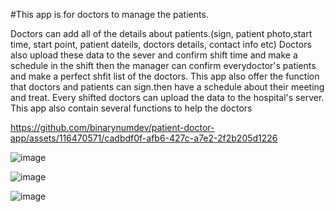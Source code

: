 #This app is for doctors to manage the patients.

Doctors can add all of the details about patients.(sign, patient photo,start time, start point, patient dateils, doctors details, contact info etc)
Doctors also upload these data to the sever and confirm shift time and make a schedule in the shift then the manager can confirm everydoctor's patients and make a perfect shfit list of the doctors.
This app also offer the function that doctors and patients can sign.then have a schedule about their meeting and treat.
Every shifted doctors can upload the data to the hospital's server.
This app also contain several functions to help the doctors

https://github.com/binarynumdev/patient-doctor-app/assets/116470571/cadbdf0f-afb6-427c-a7e2-2f2b205d1226

![image](https://github.com/binarynumdev/patient-doctor-app/assets/116470571/47955c03-5bda-4911-a9af-6317540c5acc)

![image](https://github.com/binarynumdev/patient-doctor-app/assets/116470571/bf748c1e-6b53-4ae6-848d-ae79a6e50a9a)

![image](https://github.com/binarynumdev/patient-doctor-app/assets/116470571/b2062842-5d88-4218-90e4-41301079b9d0)









